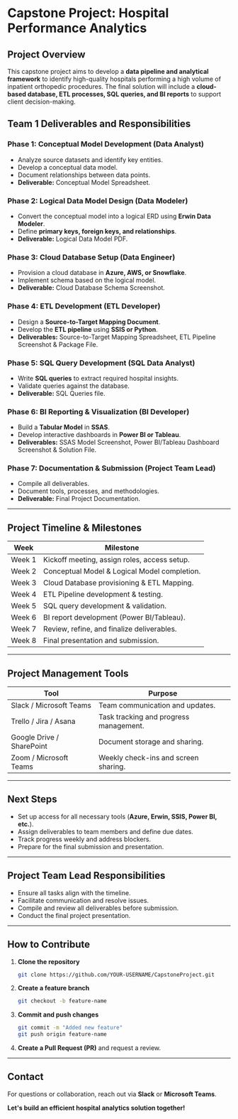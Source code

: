 # **Capstone Project: Hospital Performance Analytics**

## **Project Overview**
This capstone project aims to develop a **data pipeline and analytical framework** to identify high-quality hospitals performing a high volume of inpatient orthopedic procedures. The final solution will include a **cloud-based database, ETL processes, SQL queries, and BI reports** to support client decision-making.

## **Team 1 Deliverables and Responsibilities**

### **Phase 1: Conceptual Model Development (Data Analyst)**
- Analyze source datasets and identify key entities.
- Develop a conceptual data model.
- Document relationships between data points.
- **Deliverable:** Conceptual Model Spreadsheet.

### **Phase 2: Logical Data Model Design (Data Modeler)**
- Convert the conceptual model into a logical ERD using **Erwin Data Modeler**.
- Define **primary keys, foreign keys, and relationships**.
- **Deliverable:** Logical Data Model PDF.

### **Phase 3: Cloud Database Setup (Data Engineer)**
- Provision a cloud database in **Azure, AWS, or Snowflake**.
- Implement schema based on the logical model.
- **Deliverable:** Cloud Database Schema Screenshot.

### **Phase 4: ETL Development (ETL Developer)**
- Design a **Source-to-Target Mapping Document**.
- Develop the **ETL pipeline** using **SSIS or Python**.
- **Deliverables:** Source-to-Target Mapping Spreadsheet, ETL Pipeline Screenshot & Package File.

### **Phase 5: SQL Query Development (SQL Data Analyst)**
- Write **SQL queries** to extract required hospital insights.
- Validate queries against the database.
- **Deliverable:** SQL Queries file.

### **Phase 6: BI Reporting & Visualization (BI Developer)**
- Build a **Tabular Model** in **SSAS**.
- Develop interactive dashboards in **Power BI or Tableau**.
- **Deliverables:** SSAS Model Screenshot, Power BI/Tableau Dashboard Screenshot & Solution File.

### **Phase 7: Documentation & Submission (Project Team Lead)**
- Compile all deliverables.
- Document tools, processes, and methodologies.
- **Deliverable:** Final Project Documentation.

---

## **Project Timeline & Milestones**

| **Week** | **Milestone** |
|----------|--------------|
| Week 1   | Kickoff meeting, assign roles, access setup. |
| Week 2   | Conceptual Model & Logical Model completion. |
| Week 3   | Cloud Database provisioning & ETL Mapping. |
| Week 4   | ETL Pipeline development & testing. |
| Week 5   | SQL query development & validation. |
| Week 6   | BI report development (Power BI/Tableau). |
| Week 7   | Review, refine, and finalize deliverables. |
| Week 8   | Final presentation and submission. |

---

## **Project Management Tools**

| **Tool** | **Purpose** |
|----------|------------|
| Slack / Microsoft Teams | Team communication and updates. |
| Trello / Jira / Asana | Task tracking and progress management. |
| Google Drive / SharePoint | Document storage and sharing. |
| Zoom / Microsoft Teams | Weekly check-ins and screen sharing. |

---

## **Next Steps**
- Set up access for all necessary tools (**Azure, Erwin, SSIS, Power BI, etc.**).
- Assign deliverables to team members and define due dates.
- Track progress weekly and address blockers.
- Prepare for the final submission and presentation.

---

## **Project Team Lead Responsibilities**
- Ensure all tasks align with the timeline.
- Facilitate communication and resolve issues.
- Compile and review all deliverables before submission.
- Conduct the final project presentation.

---

## **How to Contribute**
1. **Clone the repository**  
   ```sh
   git clone https://github.com/YOUR-USERNAME/CapstoneProject.git
   ```
2. **Create a feature branch**  
   ```sh
   git checkout -b feature-name
   ```
3. **Commit and push changes**  
   ```sh
   git commit -m "Added new feature"
   git push origin feature-name
   ```
4. **Create a Pull Request (PR)** and request a review.

---

## **Contact**
For questions or collaboration, reach out via **Slack** or **Microsoft Teams**.

**Let's build an efficient hospital analytics solution together!** 

